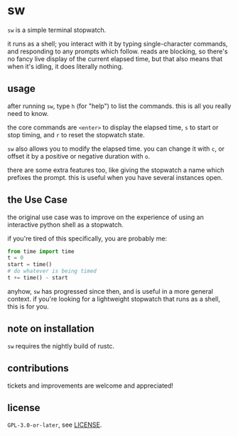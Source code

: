 # sw

`sw` is a simple terminal stopwatch.

it runs as a shell; you interact with it by typing single-character commands,
and responding to any prompts which follow. reads are blocking, so there's no
fancy live display of the current elapsed time, but that also means that when
it's idling, it does literally nothing.

## usage

after running `sw`, type `h` (for "help") to list the commands. this is all you
really need to know.

the core commands are `<enter>` to display the elapsed time, `s` to start or
stop timing, and `r` to reset the stopwatch state.

`sw` also allows you to modify the elapsed time. you can change it with `c`, or
offset it by a positive or negative duration with `o`.

there are some extra features too, like giving the stopwatch a name which
prefixes the prompt. this is useful when you have several instances open.

## the Use Case

the original use case was to improve on the experience of using an interactive
python shell as a stopwatch.

if you're tired of this specifically, you are probably me:

```python
from time import time
t = 0
start = time()
# do whatever is being timed
t += time() - start
```

anyhow, `sw` has progressed since then, and is useful in a more general context.
if you're looking for a lightweight stopwatch that runs as a shell, this is for
you.

## note on installation

`sw` requires the nightly build of rustc.

## contributions

tickets and improvements are welcome and appreciated!

## license

`GPL-3.0-or-later`, see [LICENSE](./LICENSE).
